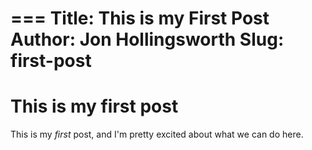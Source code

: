 ===
Title: This is my First Post
Author: Jon Hollingsworth
Slug: first-post
===
# This is my first post
This is my _first_ post, and I'm pretty excited about what we can do here.